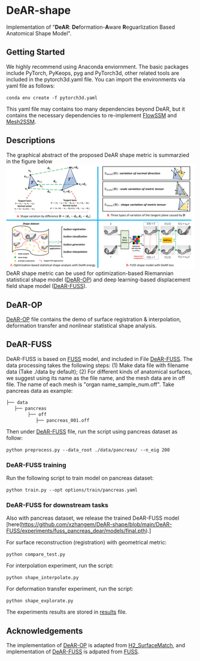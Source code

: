 # DeAR-shape
Implementation of "**DeAR**: **De**formation-**A**ware **R**eguarlization Based Anatomical Shape Model".

## Getting Started
We highly recommend using Anaconda enviornment. The basic packages include PyTorch, PyKeops, pyg and PyTorch3d, other related tools are included in the pytorch3d.yaml file. You can import the environments via yaml file as follows:

`conda env create -f pytorch3d.yaml`

This yaml file may contains too many dependencies beyond DeAR, but it contains the necessary dependencies to re-implement [FlowSSM](https://github.com/davecasp/flowssm) and [Mesh2SSM](https://github.com/iyerkrithika21/mesh2SSM_2023).

## Descriptions

The graphical abstract of the proposed DeAR shape metric is summarzied in the figure below
![image](https://github.com/xzhangem/DeAR-shape/blob/main/Figures/DeAR_figure.jpg)
DeAR shape metric can be used for optimization-based Riemannian statistical shape model ([DeAR-OP](https://github.com/xzhangem/DeAR-shape/tree/main/DeAR-OP)) and deep learning-based displacement field shape model ([DeAR-FUSS](https://github.com/xzhangem/DeAR-shape/tree/main/DeAR-FUSS)).

## DeAR-OP
[DeAR-OP](https://github.com/xzhangem/DeAR-shape/tree/main/DeAR-OP) file contains the demo of surface registration & interpolation, deformation transfer and nonlinear statistical shape analysis.

## DeAR-FUSS
DeAR-FUSS is based on [FUSS](https://github.com/NafieAmrani/FUSS) model, and included in File [DeAR-FUSS](https://github.com/xzhangem/DeAR-shape/tree/main/DeAR-FUSS). The data processing takes the following steps: (1) Make data file with filename data (Take ./data by default); (2) For different kinds of anatomical surfaces, we suggest using its name as the file name, and the mesh data are in off file. The name of each mesh is "organ name_sample_num.off". Take pancreas data as example: 

```
├── data
   ├── pancreas
        ├── off
           ├── pancreas_001.off
```
Then under [DeAR-FUSS](https://github.com/xzhangem/DeAR-shape/tree/main/DeAR-FUSS) file, run the script using pancreas dataset as follow:

`python preprocess.py --data_root ./data/pancreas/ --n_eig 200`

### DeAR-FUSS training 
Run the following script to train model on pancreas dataset:

`python train.py --opt options/train/pancreas.yaml `

### DeAR-FUSS for downstream tasks
Also with pancreas dataset, we release the trained DeAR-FUSS model [here(https://github.com/xzhangem/DeAR-shape/blob/main/DeAR-FUSS/experiments/fuss_pancreas_dear/models/final.pth).]

For surface reconstruction (registration) with geometrical metric:

`python compare_test.py`

For interpolation experiment, run the script:

`python shape_interpolate.py`

For deformation transfer experiment, run the script:

`python shape_explorate.py`

The experiments results are stored in [results](https://github.com/xzhangem/DeAR-shape/tree/main/DeAR-FUSS/results) file. 

## Acknowledgements
The implementation of [DeAR-OP](https://github.com/xzhangem/DeAR-shape/tree/main/DeAR-OP) is adapted from [H2_SurfaceMatch](https://github.com/emmanuel-hartman/H2_SurfaceMatch), and implementation of [DeAR-FUSS](https://github.com/xzhangem/DeAR-shape/tree/main/DeAR-FUSS) is adpated from [FUSS](https://github.com/NafieAmrani/FUSS). 





